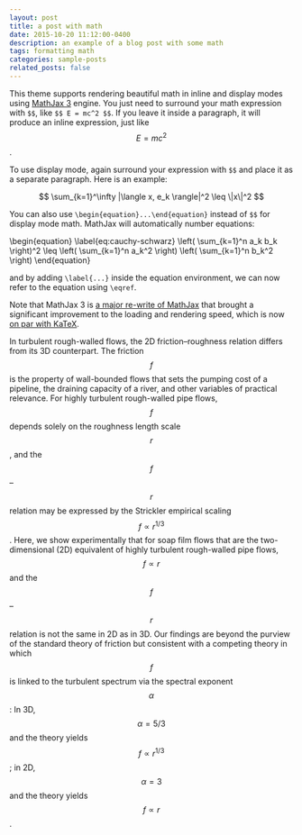```yaml
---
layout: post
title: a post with math
date: 2015-10-20 11:12:00-0400
description: an example of a blog post with some math
tags: formatting math
categories: sample-posts
related_posts: false
---
```


This theme supports rendering beautiful math in inline and display modes using [MathJax 3](https://www.mathjax.org/) engine. You just need to surround your math expression with `$$`, like `$$ E = mc^2 $$`. If you leave it inside a paragraph, it will produce an inline expression, just like $$ E = mc^2 $$.

To use display mode, again surround your expression with `$$` and place it as a separate paragraph. Here is an example:

$$
\sum_{k=1}^\infty |\langle x, e_k \rangle|^2 \leq \|x\|^2
$$

You can also use `\begin{equation}...\end{equation}` instead of `$$` for display mode math.
MathJax will automatically number equations:

\begin{equation}
\label{eq:cauchy-schwarz}
\left( \sum_{k=1}^n a_k b_k \right)^2 \leq \left( \sum_{k=1}^n a_k^2 \right) \left( \sum_{k=1}^n b_k^2 \right)
\end{equation}

and by adding `\label{...}` inside the equation environment, we can now refer to the equation using `\eqref`.

Note that MathJax 3 is [a major re-write of MathJax](https://docs.mathjax.org/en/latest/upgrading/whats-new-3.0.html) that brought a significant improvement to the loading and rendering speed, which is now [on par with KaTeX](http://www.intmath.com/cg5/katex-mathjax-comparison.php).

In turbulent rough-walled flows, the 2D friction–roughness relation differs from its 3D counterpart. The friction $$f$$ is the property of wall-bounded flows that sets the pumping cost of a pipeline, the draining capacity of a river, and other variables of practical relevance. For highly turbulent rough-walled pipe flows, $$f$$ depends solely on the roughness length scale $$r$$, and the $$f$$–$$r$$ relation may be expressed by the Strickler empirical scaling $$f \propto r^{1/3}$$. Here, we show experimentally that for soap film flows that are the two-dimensional (2D) equivalent of highly turbulent rough-walled pipe flows, $$f \propto r$$ and the $$f$$–$$r$$ relation is not the same in 2D as in 3D. Our findings are beyond the purview of the standard theory of friction but consistent with a competing theory in which $$f$$ is linked to the turbulent spectrum via the spectral exponent $$\alpha$$: In 3D, $$\alpha = 5/3$$ and the theory yields $$f \propto r^{1/3}$$; in 2D, $$\alpha = 3$$ and the theory yields $$f \propto r$$.

